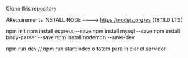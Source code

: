 Clone this repository

#Requirements
INSTALL NODE ----> https://nodejs.org/es (18.18.0 LTS)

npm init
npm install express --save
npm install mysql --save
npm install body-parser --save
npm install nodemon --save-dev


npm run dev // npm run start:index o totem para iniciar el servidor

